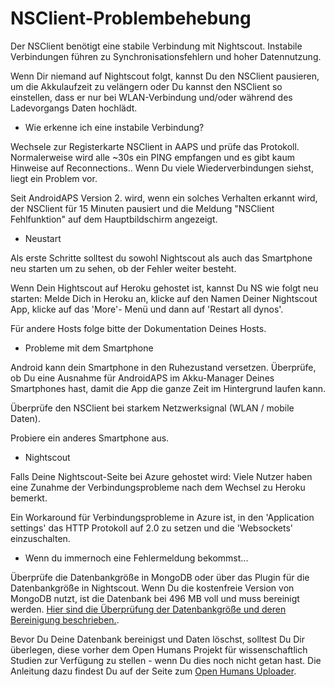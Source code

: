 # NSClient-Problembehebung

Der NSClient benötigt eine stabile Verbindung mit Nightscout. Instabile Verbindungen führen zu Synchronisationsfehlern und hoher Datennutzung.

Wenn Dir niemand auf Nightscout folgt, kannst Du den NSClient pausieren, um die Akkulaufzeit zu velängern oder Du kannst den NSClient so einstellen, dass er nur bei WLAN-Verbindung und/oder während des Ladevorgangs Daten hochlädt.

* Wie erkenne ich eine instabile Verbindung?

Wechsele zur Registerkarte NSClient in AAPS und prüfe das Protokoll. Normalerweise wird alle ~30s ein PING empfangen und es gibt kaum Hinweise auf Reconnections.. Wenn Du viele Wiederverbindungen siehst, liegt ein Problem vor.

Seit AndroidAPS Version 2. wird, wenn ein solches Verhalten erkannt wird, der NSClient für 15 Minuten pausiert und die Meldung "NSClient Fehlfunktion" auf dem Hauptbildschirm angezeigt.

* Neustart

Als erste Schritte solltest du sowohl Nightscout als auch das Smartphone neu starten um zu sehen, ob der Fehler weiter besteht.

Wenn Dein Hightscout auf Heroku gehostet ist, kannst Du NS wie folgt neu starten: Melde Dich in Heroku an, klicke auf den Namen Deiner Nightscout App, klicke auf das 'More'- Menü und dann auf 'Restart all dynos'.

Für andere Hosts folge bitte der Dokumentation Deines Hosts.

* Probleme mit dem Smartphone

Android kann dein Smartphone in den Ruhezustand versetzen. Überprüfe, ob Du eine Ausnahme für AndroidAPS im Akku-Manager Deines Smartphones hast, damit die App die ganze Zeit im Hintergrund laufen kann.

Überprüfe den NSClient bei starkem Netzwerksignal (WLAN / mobile Daten).

Probiere ein anderes Smartphone aus.

* Nightscout

Falls Deine Nightscout-Seite bei Azure gehostet wird: Viele Nutzer haben eine Zunahme der Verbindungsprobleme nach dem Wechsel zu Heroku bemerkt.

Ein Workaround für Verbindungsprobleme in Azure ist, in den 'Application settings' das HTTP Protokoll auf 2.0 zu setzen und die 'Websockets' einzuschalten.

* Wenn du immernoch eine Fehlermeldung bekommst...

Überprüfe die Datenbankgröße in MongoDB oder über das Plugin für die Datenbankgröße in Nightscout. Wenn Du die kostenfreie Version von MongoDB nutzt, ist die Datenbank bei 496 MB voll und muss bereinigt werden. [Hier sind die Überprüfung der Datenbankgröße und deren Bereinigung beschrieben.](https://nightscout.github.io/troubleshoot/troublehoot/#database-full).

Bevor Du Deine Datenbank bereinigst und Daten löschst, solltest Du Dir überlegen, diese vorher dem Open Humans Projekt für wissenschaftlich Studien zur Verfügung zu stellen - wenn Du dies noch nicht getan hast. Die Anleitung dazu findest Du auf der Seite zum [Open Humans Uploader](../Configuration/OpenHumans).